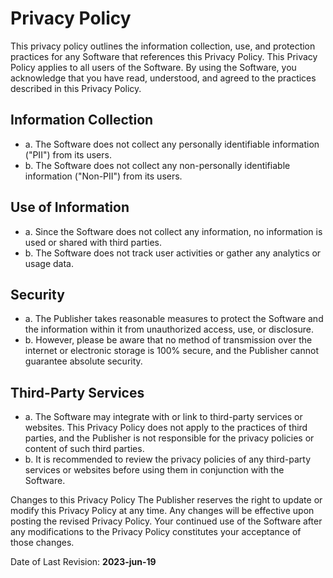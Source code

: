 # Privacy Policy

This privacy policy outlines the information collection, use, and protection practices for any Software that references this Privacy Policy. This Privacy Policy applies to all users of the Software. By using the Software, you acknowledge that you have read, understood, and agreed to the practices described in this Privacy Policy.

## Information Collection
- a. The Software does not collect any personally identifiable information ("PII") from its users.
- b. The Software does not collect any non-personally identifiable information ("Non-PII") from its users.

## Use of Information
- a. Since the Software does not collect any information, no information is used or shared with third parties.
- b. The Software does not track user activities or gather any analytics or usage data.

## Security
- a. The Publisher takes reasonable measures to protect the Software and the information within it from unauthorized access, use, or disclosure.
- b. However, please be aware that no method of transmission over the internet or electronic storage is 100% secure, and the Publisher cannot guarantee absolute security.

## Third-Party Services
- a. The Software may integrate with or link to third-party services or websites. This Privacy Policy does not apply to the practices of third parties, and the Publisher is not responsible for the privacy policies or content of such third parties.
- b. It is recommended to review the privacy policies of any third-party services or websites before using them in conjunction with the Software.

Changes to this Privacy Policy
The Publisher reserves the right to update or modify this Privacy Policy at any time. Any changes will be effective upon posting the revised Privacy Policy. Your continued use of the Software after any modifications to the Privacy Policy constitutes your acceptance of those changes.

Date of Last Revision: **2023-jun-19**
